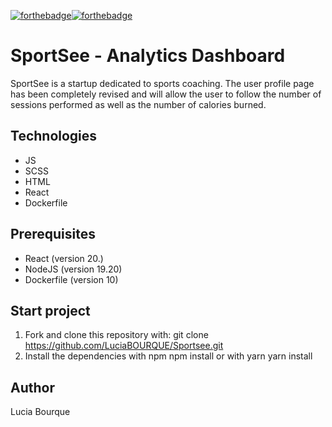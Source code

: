 [![forthebadge](https://forthebadge.com/images/badges/made-with-javascript.svg)](https://forthebadge.com)[![forthebadge](https://forthebadge.com/images/badges/uses-html.svg)](https://forthebadge.com)

# SportSee - Analytics Dashboard

SportSee is a startup dedicated to sports coaching.
The user profile page has been completely revised and will allow the user to follow the number of sessions performed as well as the number of calories burned.

## Technologies

- JS
- SCSS
- HTML
- React
- Dockerfile

## Prerequisites

- React (version 20.)
- NodeJS (version 19.20)
- Dockerfile (version 10)

## Start project

1. Fork and clone this repository with: git clone https://github.com/LuciaBOURQUE/Sportsee.git
2. Install the dependencies with npm npm install or with yarn yarn install

## Author

Lucia Bourque

